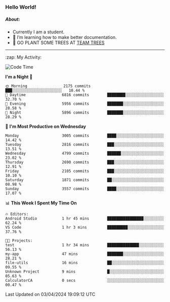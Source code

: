 ### Hello World!

##### About:
- Currently I am a student.
- 🌱 I’m learning how to make better documentation.
- 🌱 GO PLANT SOME TREES AT [TEAM TREES](https://teamtrees.org/)

---
  <summary>:zap: My Activity:</summary>
  
<!--START_SECTION:waka-->
![Code Time](http://img.shields.io/badge/Code%20Time-1%2C305%20hrs%2045%20mins-blue)

**I'm a Night 🦉** 

```text
🌞 Morning                2175 commits        ███░░░░░░░░░░░░░░░░░░░░░░   10.44 % 
🌆 Daytime                6816 commits        ████████░░░░░░░░░░░░░░░░░   32.70 % 
🌃 Evening                5956 commits        ███████░░░░░░░░░░░░░░░░░░   28.58 % 
🌙 Night                  5896 commits        ███████░░░░░░░░░░░░░░░░░░   28.29 % 
```
📅 **I'm Most Productive on Wednesday** 

```text
Monday                   3005 commits        ████░░░░░░░░░░░░░░░░░░░░░   14.42 % 
Tuesday                  2816 commits        ███░░░░░░░░░░░░░░░░░░░░░░   13.51 % 
Wednesday                4799 commits        ██████░░░░░░░░░░░░░░░░░░░   23.02 % 
Thursday                 2690 commits        ███░░░░░░░░░░░░░░░░░░░░░░   12.91 % 
Friday                   2105 commits        ███░░░░░░░░░░░░░░░░░░░░░░   10.10 % 
Saturday                 1871 commits        ██░░░░░░░░░░░░░░░░░░░░░░░   08.98 % 
Sunday                   3557 commits        ████░░░░░░░░░░░░░░░░░░░░░   17.07 % 
```


📊 **This Week I Spent My Time On** 

```text
🔥 Editors: 
Android Studio           1 hr 45 mins        ████████████████░░░░░░░░░   62.24 % 
VS Code                  1 hr 3 mins         █████████░░░░░░░░░░░░░░░░   37.76 % 

🐱‍💻 Projects: 
test                     1 hr 34 mins        ██████████████░░░░░░░░░░░   56.13 % 
my-app                   47 mins             ███████░░░░░░░░░░░░░░░░░░   28.21 % 
file-utils               16 mins             ██░░░░░░░░░░░░░░░░░░░░░░░   09.55 % 
Unknown Project          9 mins              █░░░░░░░░░░░░░░░░░░░░░░░░   05.63 % 
CalculatorCA             0 secs              ░░░░░░░░░░░░░░░░░░░░░░░░░   00.47 % 
```


 Last Updated on 03/04/2024 19:09:12 UTC
<!--END_SECTION:waka-->
